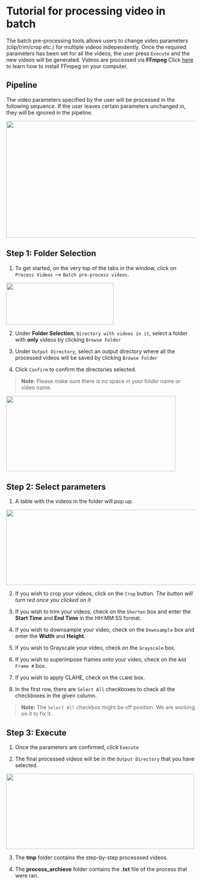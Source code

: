 

# Tutorial for processing video in batch
The batch pre-processing tools allows users to change video parameters (clip/trim/crop etc.) for multiple videos independently. Once the required parameters has been set for all the videos, the user press `Execute` and the new videos will be generated. Videos are processed via **FFmpeg** Click [here](https://m.wikihow.com/Install-FFmpeg-on-Windows) to learn how to install FFmpeg on your computer. 

## Pipeline

The video parameters specified by the user will be processed in the following sequence. If the user leaves certain parameters unchanged in, they will be ignored in the pipeline.   

<img src=https://github.com/sgoldenlab/simba/blob/master/images/processvideo_flowdiagram.png width="800" height="310" />

## Step 1: Folder Selection


1. To get started, on the very top of the tabs in the window, click on `Process Videos` --> `Batch pre-process videos`.

<img src=https://github.com/sgoldenlab/simba/blob/master/images/processvideo.PNG width="285" height="111" />

2. Under **Folder Selection**, `Directory with videos in it`, select a folder with **only** videos by clicking `Browse Folder`

3. Under `Output Directory`, select an output directory where all the processed videos will be saved by clicking `Browse Folder`

4. Click `Confirm` to confirm the directories selected.

>**Note**: Please make sure there is no space in your folder name or video name.

<img src=https://github.com/sgoldenlab/simba/blob/master/images/processvideo2.PNG width="450" height="200" />

## Step 2: Select parameters

1. A table with the videos in the folder will pop up.

<img src=https://github.com/sgoldenlab/simba/blob/master/images/batchprocessvideo.PNG width="1102" height="200" />

2. If you wish to crop your videos, click on the `Crop` button. *The button will turn red once you clicked on it*

3. If you wish to trim your videos, check on the `Shorten` box and enter the **Start Time** and  **End Time** in the HH:MM:SS format.

4. If you wish to downsample your video, check on the `Downsample` box and enter the **Width** and **Height**.

5. If you wish to Grayscale your video, check on the `Grayscale` box.

6. If you wish to superimpose frames onto your video, check on the `Add Frame #` box.

7. If you wish to apply CLAHE, check on the `CLAHE` box.

8. In the first row, there are `Select All` checkboxes to check all the checkboxes in the given column.

> **Note:** The `Select All` checkbox might be off position. We are working on it to fix it.

## Step 3: Execute

1. Once the parameters are confirmed, click `Execute`

2. The final processed videos will be in the `Output Directory` that you have selected.

<img src=https://github.com/sgoldenlab/simba/blob/master/images/processvideo4.PNG width="500" height="200" />

3. The **tmp** folder contains the step-by-step processsed videos.

4. The **process_archieve** folder contains the **.txt** file of the process that were ran. 

